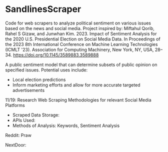# SandlinesScraper
Code for web scrapers to analyze political sentiment on various issues based on the news and social media.
Project inspired by: Miftahul Qorib, Rahel S Gizaw, and Junwhan Kim. 2023. Impact of Sentiment Analysis for the 2020 U.S. Presidential Election on Social Media Data. In Proceedings of the 2023 8th International Conference on Machine Learning Technologies (ICMLT '23). Association for Computing Machinery, New York, NY, USA, 28–34. https://doi.org/10.1145/3589883.3589888

A public sentiment model that can determine subsets of public opinion on specified issues.
Potential uses include:
- Local election predictions
- Inform marketing efforts and allow for more accurate targeted advertisements

11/19: Research Web Scraping Methodologies for relevant Social Media Platforms
- Scraped Data Storage:
- APIs Used:
- Methods of Analysis: Keywords, Sentiment Analysis


Reddit:
Praw


NextDoor:

